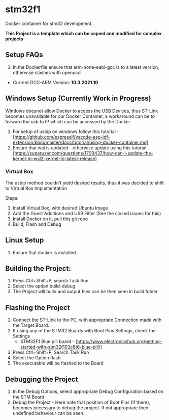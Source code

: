 # stm32f1
Docker container for stm32 development..

**This Project is a template which can be copied and modified for complex projects**

## Setup FAQs
1. In the Dockerfile ensure that arm-none-eabi-gcc is to a latest version, otherwise clashes with openocd
- Current GCC-ARM Version: **10.3.2021.10**

## Windows Setup (Currently Work in Progress)
Windows doesnot allow Docker to access the USB Devices, thus ST-Link becomes unavailable for our Docker Container, a workaround can be to forward the usb to IP which can be accessed by the Docker

1. For setup of usbip on windows follow this tutorial - [https://github.com/espressif/vscode-esp-idf-extension/blob/master/docs/tutorial/using-docker-container.md]
2. Ensure that wsl is updated - otherwise update using this tutorial - [https://superuser.com/questions/1709437/how-can-i-update-the-kernel-in-wsl2-kernel-to-latest-release]

### Virtual Box
The usbip method couldn't yield desired results, thus it was decided to shift to Virtual Box Implementation

Steps:
1. Install Virtual Box, with desired Ubuntu Image
2. Add the Guest Additions and USB Filter (See the closed issues for this)
3. Install Docker on it, pull this git repo
4. Build, Flash and Debug

## Linux Setup

1. Ensure that docker is installed


## Building the Project:
1. Press Ctrl+Shift+P, search Task Run
2. Select the option build-debug
3. The Project will build and output files can be then seen in build folder

## Flashing the Project
1. Connect the ST-Link to the PC, with appropriate Connection made with the Target Board. 
2. If using any of the STM32 Boards with Boot Pins Settings, check the Settings
    - STM32F1 Blue pill board - [https://www.electronicshub.org/getting-started-with-stm32f103c8t6-blue-pill/]
3. Press Ctrl+Shift+P, Search Task Run
4. Select the Option flash
5. The executable will be flashed to the Board

## Debugging the Project
1. In the Debug Options, select appropriate Debug Configuration based on the STM Board
2. Debug the Project - Here note that position of Boot Pins (If there), becomes necessary to debug the project. If not appropriate then undefined behaviour can be seen.
